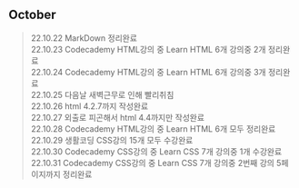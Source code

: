 ## October <br/>
> 22.10.22 MarkDown 정리완료<br/>
> 22.10.23 Codecademy HTML강의 중 Learn HTML 6개 강의중 2개 정리완료<br/>
> 22.10.24 Codecademy HTML강의 중 Learn HTML 6개 강의중 3개 정리완료<br/>
> 22.10.25 다음날 새벽근무로 인해 빨리취침<br/>
> 22.10.26 html 4.2.7까지 작성완료<br/>
> 22.10.27 외출로 피곤해서 html 4.4까지만 작성완료<br/>
> 22.10.28 Codecademy HTML강의 중 Learn HTML 6개 모두 정리완료<br/>
> 22.10.29 생활코딩 CSS강의 15개 모두 수강완료<br/>
> 22.10.30 Codecademy CSS강의 중 Learn CSS 7개 강의중 1개 수강완료<br/>
> 22.10.31 Codecademy CSS강의 중 Learn CSS 7개 강의중 2번째 강의 5페이지까지 정리완료<br/>
